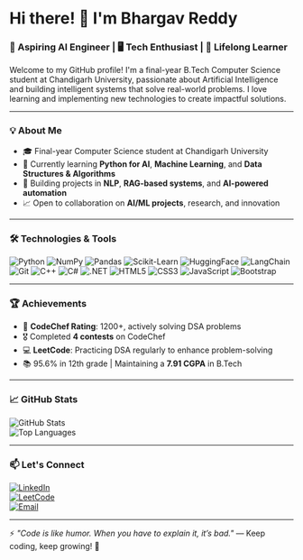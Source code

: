 # Hi there! 👋 I'm Bhargav Reddy

### 🧠 Aspiring AI Engineer | 🖥️ Tech Enthusiast | 🚀 Lifelong Learner

Welcome to my GitHub profile! I'm a final-year B.Tech Computer Science student at Chandigarh University, passionate about Artificial Intelligence and building intelligent systems that solve real-world problems. I love learning and implementing new technologies to create impactful solutions.

---

### 💡 About Me
- 🎓 Final-year Computer Science student at Chandigarh University  
- 🌱 Currently learning **Python for AI**, **Machine Learning**, and **Data Structures & Algorithms**
- 🧠 Building projects in **NLP**, **RAG-based systems**, and **AI-powered automation**
- 📈 Open to collaboration on **AI/ML projects**, research, and innovation

---

### 🛠️ Technologies & Tools
![Python](https://img.shields.io/badge/-Python-3776AB?logo=python&logoColor=white&style=flat)
![NumPy](https://img.shields.io/badge/-NumPy-013243?logo=numpy&logoColor=white&style=flat)
![Pandas](https://img.shields.io/badge/-Pandas-150458?logo=pandas&logoColor=white&style=flat)
![Scikit-Learn](https://img.shields.io/badge/-Scikit--Learn-F7931E?logo=scikit-learn&logoColor=white&style=flat)
![HuggingFace](https://img.shields.io/badge/-HuggingFace-FFD21F?logo=huggingface&logoColor=black&style=flat)
![LangChain](https://img.shields.io/badge/-LangChain-000000?style=flat&logo=data:image/svg+xml;base64,PHN2ZyB3aWR0aD0iNTEyIiBoZWlnaHQ9IjUxMiIgdmlld0JveD0iMCAwIDUxMiA1MTIiIiBmaWxsPSIjMDAwMDAwIiB4bWxucz0iaHR0cDovL3d3dy53My5vcmcvMjAwMC9zdmciPjxwYXRoIGQ9Ik0yNTYuMDA1IDUuMDU2MjRDMTE0LjYzNiA1LjA1NjI0IDUgMTE0LjYzNiA1IDI1Ni4wMDVDNSAzOTcuMzczIDExNC42MzYgNTA2Ljk0NCAyNTYuMDA1IDUwNi45NDRDMzk3LjM3NCA1MDYuOTQ0IDUwNyA0OTcuMzczIDUwNyAyNTYuMDA1QzUwNyAxMTQuNjM2IDM5Ny4zNzQgNS4wNTYyNCAyNTYuMDA1IDUuMDU2MjRaIi8+PC9zdmc+)
![Git](https://img.shields.io/badge/-Git-F05032?logo=git&logoColor=white&style=flat)
![C++](https://img.shields.io/badge/-C++-00599C?logo=cplusplus&logoColor=white&style=flat)
![C#](https://img.shields.io/badge/-C%23-239120?logo=csharp&logoColor=white&style=flat)
![.NET](https://img.shields.io/badge/-.NET-512BD4?logo=dotnet&logoColor=white&style=flat)
![HTML5](https://img.shields.io/badge/-HTML5-E34F26?logo=html5&logoColor=white&style=flat)
![CSS3](https://img.shields.io/badge/-CSS3-1572B6?logo=css3&logoColor=white&style=flat)
![JavaScript](https://img.shields.io/badge/-JavaScript-F7DF1E?logo=javascript&logoColor=black&style=flat)
![Bootstrap](https://img.shields.io/badge/-Bootstrap-7952B3?logo=bootstrap&logoColor=white&style=flat)

---

### 🏆 Achievements
- 🏅 **CodeChef Rating**: 1200+, actively solving DSA problems  
- 🎖️ Completed **4 contests** on CodeChef  
- 💻 **LeetCode**: Practicing DSA regularly to enhance problem-solving  
- 📚 95.6% in 12th grade | Maintaining a **7.91 CGPA** in B.Tech

---

### 📈 GitHub Stats
![GitHub Stats](https://github-readme-stats.vercel.app/api?username=bhargavbijjam&show_icons=true&theme=radical)  
![Top Languages](https://github-readme-stats.vercel.app/api/top-langs/?username=bhargavbijjam&layout=compact&theme=radical)

---

### 📫 Let's Connect
[![LinkedIn](https://img.shields.io/badge/-LinkedIn-0077B5?logo=linkedin&logoColor=white&style=flat)](https://www.linkedin.com/in/bijjam-madhana-bhargav-reddy-087806249)  
[![LeetCode](https://img.shields.io/badge/-LeetCode-FFA116?logo=leetcode&logoColor=white&style=flat)](https://leetcode.com/bhargav_bijjam)  
[![Email](https://img.shields.io/badge/-Email-D14836?logo=gmail&logoColor=white&style=flat)](mailto:bhargavbijjam2005@example.com)

---

⚡️ *"Code is like humor. When you have to explain it, it’s bad."* — Keep coding, keep growing! 🚀

